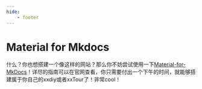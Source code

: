 ```yaml
---
hide:
    - footer
---
```

# Material for Mkdocs

什么？你也想搭建一个像这样的网站？那么你不妨尝试使用一下[Material-for-MkDocs](https://squidfunk.github.io/mkdocs-material/)！详尽的指南可以在官网查看，你只需要付出一个下午的时间，就能够搭建属于你自己的xxdiy或者xxTour了！非常cool！